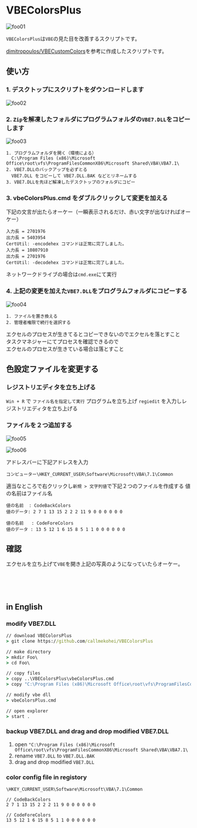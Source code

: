 # VBEColorsPlus

![foo01](./pic/foo01.png)


`VBEColorsPlus`は`VBE`の見た目を改善するスクリプトです。

[dimitropoulos/VBECustomColors](https://github.com/dimitropoulos/VBECustomColors)を参考に作成したスクリプトです。

## 使い方

### 1. デスクトップにスクリプトをダウンロードします

![foo02](./pic/foo02.png)

### 2. `Zip`を解凍したフォルダにプログラムフォルダの`VBE7.DLL`をコピーします

![foo03](./pic/foo03.png)

```
1. プログラムフォルダを開く（環境による）
  C:\Program Files (x86)\Microsoft Office\root\vfs\ProgramFilesCommonX86\Microsoft Shared\VBA\VBA7.1\
2. VBE7.DLLのバックアップを必ずとる
  VBE7.DLL をコピーして VBE7.DLL.BAK などとリネームする
3. VBE7.DLLを先ほど解凍したデスクトップのフォルダにコピー
```

### 3. vbeColorsPlus.cmd をダブルクリックして変更を加える

下記の文言が出たらオーケー（一瞬表示されるだけ、赤い文字が出なければオーケー）
```
入力長 = 2701976
出力長 = 5403954
CertUtil: -encodehex コマンドは正常に完了しました。
入力長 = 10807910
出力長 = 2701976
CertUtil: -decodehex コマンドは正常に完了しました。
```
ネットワークドライブの場合は`cmd.exe`にて実行

### 4. 上記の変更を加えた`VBE7.DLL`をプログラムフォルダにコピーする


![foo04](./pic/foo04.png)

```
1. ファイルを置き換える
2. 管理者権限で続行を選択する
```

エクセルのプロセスが生きてるとコピーできないのでエクセルを落とすこと  
タスクマネジャーにてプロセスを確認できるので  
エクセルのプロセスが生きている場合は落とすこと


## 色設定ファイルを変更する

### レジストリエディタを立ち上げる

`Win + R` で  `ファイル名を指定して実行` プログラムを立ち上げ `regiedit` を入力しレジストリエディタを立ち上げる


### ファイルを２つ追加する

![foo05](./pic/foo05.png)

![foo06](./pic/foo06.png)

アドレスバーに下記アドレスを入力

```
コンピューター\HKEY_CURRENT_USER\Software\Microsoft\VBA\7.1\Common
```

適当なところで右クリックし`新規 > 文字列値`で下記２つのファイルを作成する
値の名前はファイル名

```
値の名前  : CodeBackColors
値のデータ: 2 7 1 13 15 2 2 2 11 9 0 0 0 0 0 0

値の名前   : CodeForeColors
値のデータ : 13 5 12 1 6 15 8 5 1 1 0 0 0 0 0 0
```

## 確認

エクセルを立ち上げて`VBE`を開き上記の写真のようになっていたらオーケー。

<br>
<br>
<br>


## in English


### modify VBE7.DLL

```cmd
// download VBEColorsPlus
> git clone https://github.com/callmekohei/VBEColorsPlus

// make directory
> mkdir Foo\
> cd Foo\

// copy files
> copy ..\VBEColorsPlus\vbeColorsPlus.cmd
> copy "C:\Program Files (x86)\Microsoft Office\root\vfs\ProgramFilesCommonX86\Microsoft Shared\VBA\VBA7.1\VBE7.DLL"

// modify vbe dll
> vbeColorsPlus.cmd

// open explorer
> start .
```

### backup VBE7.DLL and drag and drop modified VBE7.DLL

1. open `"C:\Program Files (x86)\Microsoft Office\root\vfs\ProgramFilesCommonX86\Microsoft Shared\VBA\VBA7.1\`
1. rename `VBE7.DLL` to `VBE7.DLL.BAK`
2. drag and drop modified `VBE7.DLL`


### color config file in registory

```
\HKEY_CURRENT_USER\Software\Microsoft\VBA\7.1\Common

// CodeBackColors
2 7 1 13 15 2 2 2 11 9 0 0 0 0 0 0

// CodeForeColors
13 5 12 1 6 15 8 5 1 1 0 0 0 0 0 0
```

